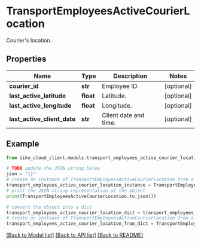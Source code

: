 # TransportEmployeesActiveCourierLocation

Courier's location.

## Properties

Name | Type | Description | Notes
------------ | ------------- | ------------- | -------------
**courier_id** | **str** | Employee ID. | [optional] 
**last_active_latitude** | **float** | Latitude. | [optional] 
**last_active_longitude** | **float** | Longitude. | [optional] 
**last_active_client_date** | **str** | Client date and time. | [optional] 

## Example

```python
from iiko_cloud_client.models.transport_employees_active_courier_location import TransportEmployeesActiveCourierLocation

# TODO update the JSON string below
json = "{}"
# create an instance of TransportEmployeesActiveCourierLocation from a JSON string
transport_employees_active_courier_location_instance = TransportEmployeesActiveCourierLocation.from_json(json)
# print the JSON string representation of the object
print(TransportEmployeesActiveCourierLocation.to_json())

# convert the object into a dict
transport_employees_active_courier_location_dict = transport_employees_active_courier_location_instance.to_dict()
# create an instance of TransportEmployeesActiveCourierLocation from a dict
transport_employees_active_courier_location_from_dict = TransportEmployeesActiveCourierLocation.from_dict(transport_employees_active_courier_location_dict)
```
[[Back to Model list]](../README.md#documentation-for-models) [[Back to API list]](../README.md#documentation-for-api-endpoints) [[Back to README]](../README.md)


